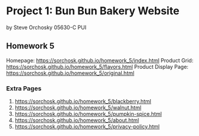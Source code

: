 # Project 1: Bun Bun Bakery Website
by Steve Orchosky
05630-C PUI

## Homework 5
Homepage: https://sorchosk.github.io/homework_5/index.html
Product Grid: https://sorchosk.github.io/homework_5/flavors.html
Product Display Page: https://sorchosk.github.io/homework_5/original.html

### Extra Pages
1. https://sorchosk.github.io/homework_5/blackberry.html
2. https://sorchosk.github.io/homework_5/walnut.html
3. https://sorchosk.github.io/homework_5/pumpkin-spice.html
4. https://sorchosk.github.io/homework_5/about.html
5. https://sorchosk.github.io/homework_5/privacy-policy.html